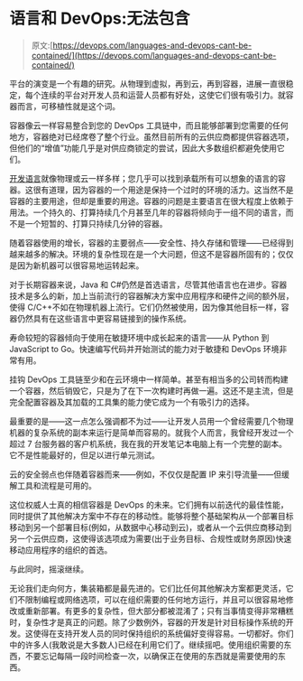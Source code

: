 # 语言和 DevOps:无法包含

> 原文:[https://devops.com/languages-and-devops-cant-be-contained/](https://devops.com/languages-and-devops-cant-be-contained/)

平台的演变是一个有趣的研究。从物理到虚拟，再到云，再到容器，进展一直很稳定，每个连续的平台对开发人员和运营人员都有好处，这使它们很有吸引力。就容器而言，可移植性就是这个词。

容器像云一样容易整合到您的 DevOps 工具链中，而且能够部署到您需要的任何地方，容器绝对已经席卷了整个行业。虽然目前所有的云供应商都提供容器选项，但他们的“增值”功能几乎是对供应商锁定的尝试，因此大多数组织都避免使用它们。

[开发语言](https://devops.com/?s=development%20languages)就像物理或云一样多样；您几乎可以找到承载所有可以想象的语言的容器。这很有道理，因为容器的一个用途是保持一个过时的环境的活力。这当然不是容器的主要用途，但却是重要的用途。容器的问题是主要语言在很大程度上依赖于用法。一个持久的、打算持续几个月甚至几年的容器将倾向于一组不同的语言，而不是一个短暂的、打算只持续几分钟的容器。

随着容器使用的增长，容器的主要弱点——安全性、持久存储和管理——已经得到越来越多的解决。环境的复杂性现在是一个大问题，但这不是容器所固有的；仅仅是因为新机器可以很容易地运转起来。

对于长期容器来说，Java 和 C#仍然是首选语言，尽管其他语言也在进步。容器技术是多么的新，加上当前流行的容器解决方案中应用程序和硬件之间的额外层，使得 C/C++不如在物理机器上流行。它们仍然被使用，因为像其他目标一样，容器仍然具有在这些语言中更容易链接到的操作系统。

寿命较短的容器倾向于使用在敏捷环境中成长起来的语言——从 Python 到 JavaScript to Go。快速编写代码并开始测试的能力对于敏捷和 DevOps 环境非常有用。

挂钩 DevOps 工具链至少和在云环境中一样简单。甚至有相当多的公司转而构建一个容器，然后销毁它，只是为了在下一次构建时再做一遍。这还不是主流，但是完全配置容器及其加载的工具集的能力使它成为一个有吸引力的选择。

最重要的是——这一点怎么强调都不为过——让开发人员用一个曾经需要几个物理机器的复杂系统的副本来运行是简单而容易的。就我个人而言，我曾经开发过一个超过 7 台服务器的客户机系统，我在我的开发笔记本电脑上有一个完整的副本。它不是性能最好的，但足以进行单元测试。

云的安全弱点也伴随着容器而来——例如，不仅仅是配置 IP 来引导流量——但缓解工具和流程是可用的。

这位权威人士真的相信容器是 DevOps 的未来。它们拥有以前迭代的最佳性能，同时提供了其他解决方案中不存在的移动性。能够将整个基础架构从一个部署目标移动到另一个部署目标(例如，从数据中心移动到云)，或者从一个云供应商移动到另一个云供应商，这使得该选项成为需要(出于业务目标、合规性或财务原因)快速移动应用程序的组织的首选。

与此同时，摇滚继续。

无论我们走向何方，集装箱都是最先进的。它们比任何其他解决方案都更灵活，它们不限制编程或网络选项，可以在组织需要的任何地方运行，并且可以很容易地修改或重新部署。有更多的复杂性，但大部分都被混淆了；只有当事情变得非常糟糕时，复杂性才是真正的问题。除了少数例外，容器的开发是针对目标操作系统的开发。这使得在支持开发人员的同时保持组织的系统偏好变得容易。一切都好。你们中的许多人(我敢说是大多数人)已经在利用它们了。继续摇吧。使用组织需要的东西，不要忘记每隔一段时间检查一次，以确保正在使用的东西就是需要使用的东西。